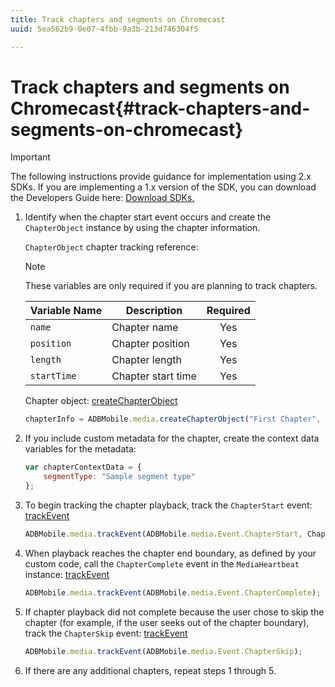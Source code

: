```yaml
---
title: Track chapters and segments on Chromecast
uuid: 5ea562b9-0e07-4fbb-9a3b-213d746304f5

---
```


# Track chapters and segments on Chromecast{#track-chapters-and-segments-on-chromecast}

>[!IMPORTANT]
>
>The following instructions provide guidance for implementation using 2.x SDKs. If you are implementing a 1.x version of the SDK, you can download the Developers Guide here: [Download SDKs.](/help/sdk-implement/download-sdks.md)

1. Identify when the chapter start event occurs and create the `ChapterObject` instance by using the chapter information.

    `ChapterObject` chapter tracking reference:  
 
    >[!NOTE]
    >
    >These variables are only required if you are planning to track chapters.
 
    | Variable Name | Description | Required |
    | --- | --- | :---: |
    | `name` | Chapter name | Yes |
    | `position` | Chapter position | Yes |
    | `length` | Chapter length | Yes |
    | `startTime` | Chapter start time | Yes |
 
    Chapter object: [createChapterObject](https://adobe-marketing-cloud.github.io/media-sdks/reference/chromecast/ADBMobile.media.html#.createChapterObject) 
 
    ```js
    chapterInfo = ADBMobile.media.createChapterObject("First Chapter", 1, CHAPTER1_LENGTH, CHAPTER1_START_POS);
    ```

1. If you include custom metadata for the chapter, create the context data variables for the metadata: 

    ```js
    var chapterContextData = { 
        segmentType: "Sample segment type" 
    };
    ```

1. To begin tracking the chapter playback, track the `ChapterStart` event: [trackEvent](https://adobe-marketing-cloud.github.io/media-sdks/reference/chromecast/ADBMobile.media.html#.trackEvent) 

    ```js
    ADBMobile.media.trackEvent(ADBMobile.media.Event.ChapterStart, ChapterInfo, chapterContextData); 
    ```

1. When playback reaches the chapter end boundary, as defined by your custom code, call the `ChapterComplete` event in the `MediaHeartbeat` instance: [trackEvent](https://adobe-marketing-cloud.github.io/media-sdks/reference/chromecast/ADBMobile.media.html#.trackEvent) 

    ```js
    ADBMobile.media.trackEvent(ADBMobile.media.Event.ChapterComplete);
    ```

1. If chapter playback did not complete because the user chose to skip the chapter (for example, if the user seeks out of the chapter boundary), track the `ChapterSkip` event: [trackEvent](https://adobe-marketing-cloud.github.io/media-sdks/reference/chromecast/ADBMobile.media.html#.trackEvent) 

    ```js
    ADBMobile.media.trackEvent(ADBMobile.media.Event.ChapterSkip); 
    ```

1. If there are any additional chapters, repeat steps 1 through 5.

